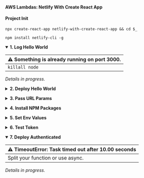 #### AWS Lambdas: Netlify With Create React App  ####

<p></p>

#### Project Init ####

<p></p>

<pre><code>npx create-react-app netlify-with-create-react-app && cd $_</code></pre>

<p></p>

<pre><code>npm install netlify-cli -g</code></pre>


<p></p>


<details open>
<summary><strong>1. Log Hello World</strong>
</summary>

<p></p>


<table>
  <thead>
    <tr><th>
      ⚠️ Something is already running on port 3000.
    </th></tr>
  </thead>
  <tbody>
    <tr><td>
      <code>killall node</code> 
    </td></tr>
  </tbody>
</table>


<em>Details in progress.</em>

<p></p>

</details>


<p></p>


<details closed>
<summary><strong>2. Deploy Hello World</strong>
</summary>


<p></p>

<em>Details in progress.</em>

<p></p>

</details>

<p></p>

<details closed>
<summary><strong>3. Pass URL Params</strong>
</summary>

<p></p>

<em>Details in progress.</em>

<p></p>

</details>


<p></p>


<details closed>
<summary><strong>4. Install NPM Packages</strong>
</summary>

<p></p>

<em>Details in progress.</em>

<p></p>

</details>

<p></p>


<details closed>
<summary><strong>5. Set Env Values</strong>
</summary>

<p></p>

<em>Details in progress.</em>

<p></p>

</details>

<p></p>


<details closed>
<summary><strong>6. Test Token</strong>
</summary>

<p></p>

<em>Details in progress.</em>

<p></p>

</details>

<p></p>


<details open>
<summary><strong>7. Deploy Authenticated</strong>
</summary>

<p></p>


<table>
  <thead>
    <tr><th>
      ⚠️ TimeoutError: Task timed out after 10.00 seconds
    </th></tr>
  </thead>
  <tbody>
    <tr><td>
      Split your function or use async. 
    </td></tr>
  </tbody>
</table>


<em>Details in progress.</em>

<p></p>

</details>